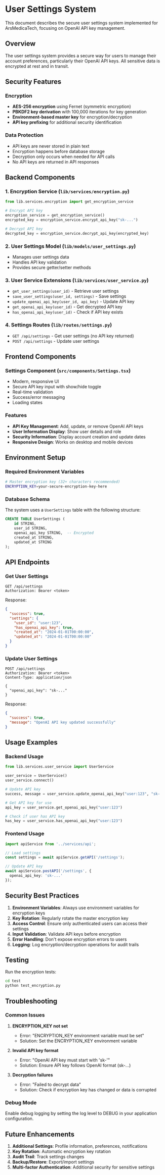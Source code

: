# User Settings System

This document describes the secure user settings system implemented for ArsMedicaTech, focusing on OpenAI API key management.

## Overview

The user settings system provides a secure way for users to manage their account preferences, particularly their OpenAI API keys. All sensitive data is encrypted at rest and in transit.

## Security Features

### Encryption
- **AES-256 encryption** using Fernet (symmetric encryption)
- **PBKDF2 key derivation** with 100,000 iterations for key generation
- **Environment-based master key** for encryption/decryption
- **API key prefixing** for additional security identification

### Data Protection
- API keys are never stored in plain text
- Encryption happens before database storage
- Decryption only occurs when needed for API calls
- No API keys are returned in API responses

## Backend Components

### 1. Encryption Service (`lib/services/encryption.py`)
```python
from lib.services.encryption import get_encryption_service

# Encrypt API key
encryption_service = get_encryption_service()
encrypted_key = encryption_service.encrypt_api_key("sk-...")

# Decrypt API key
decrypted_key = encryption_service.decrypt_api_key(encrypted_key)
```

### 2. User Settings Model (`lib/models/user_settings.py`)
- Manages user settings data
- Handles API key validation
- Provides secure getter/setter methods

### 3. User Service Extensions (`lib/services/user_service.py`)
- `get_user_settings(user_id)` - Retrieve user settings
- `save_user_settings(user_id, settings)` - Save settings
- `update_openai_api_key(user_id, api_key)` - Update API key
- `get_openai_api_key(user_id)` - Get decrypted API key
- `has_openai_api_key(user_id)` - Check if API key exists

### 4. Settings Routes (`lib/routes/settings.py`)
- `GET /api/settings` - Get user settings (no API key returned)
- `POST /api/settings` - Update user settings

## Frontend Components

### Settings Component (`src/components/Settings.tsx`)
- Modern, responsive UI
- Secure API key input with show/hide toggle
- Real-time validation
- Success/error messaging
- Loading states

### Features
- **API Key Management**: Add, update, or remove OpenAI API keys
- **User Information Display**: Show user details and role
- **Security Information**: Display account creation and update dates
- **Responsive Design**: Works on desktop and mobile devices

## Environment Setup

### Required Environment Variables
```bash
# Master encryption key (32+ characters recommended)
ENCRYPTION_KEY=your-secure-encryption-key-here
```

### Database Schema
The system uses a `UserSettings` table with the following structure:
```sql
CREATE TABLE UserSettings (
    id STRING,
    user_id STRING,
    openai_api_key STRING,  -- Encrypted
    created_at STRING,
    updated_at STRING
);
```

## API Endpoints

### Get User Settings
```http
GET /api/settings
Authorization: Bearer <token>
```

Response:
```json
{
  "success": true,
  "settings": {
    "user_id": "user:123",
    "has_openai_api_key": true,
    "created_at": "2024-01-01T00:00:00",
    "updated_at": "2024-01-01T00:00:00"
  }
}
```

### Update User Settings
```http
POST /api/settings
Authorization: Bearer <token>
Content-Type: application/json

{
  "openai_api_key": "sk-..."
}
```

Response:
```json
{
  "success": true,
  "message": "OpenAI API key updated successfully"
}
```

## Usage Examples

### Backend Usage
```python
from lib.services.user_service import UserService

user_service = UserService()
user_service.connect()

# Update API key
success, message = user_service.update_openai_api_key("user:123", "sk-...")

# Get API key for use
api_key = user_service.get_openai_api_key("user:123")

# Check if user has API key
has_key = user_service.has_openai_api_key("user:123")
```

### Frontend Usage
```typescript
import apiService from '../services/api';

// Load settings
const settings = await apiService.getAPI('/settings');

// Update API key
await apiService.postAPI('/settings', {
  openai_api_key: 'sk-...'
});
```

## Security Best Practices

1. **Environment Variables**: Always use environment variables for encryption keys
2. **Key Rotation**: Regularly rotate the master encryption key
3. **Access Control**: Ensure only authenticated users can access their settings
4. **Input Validation**: Validate API keys before encryption
5. **Error Handling**: Don't expose encryption errors to users
6. **Logging**: Log encryption/decryption operations for audit trails

## Testing

Run the encryption tests:
```bash
cd test
python test_encryption.py
```

## Troubleshooting

### Common Issues

1. **ENCRYPTION_KEY not set**
   - Error: "ENCRYPTION_KEY environment variable must be set"
   - Solution: Set the ENCRYPTION_KEY environment variable

2. **Invalid API key format**
   - Error: "OpenAI API key must start with 'sk-'"
   - Solution: Ensure API key follows OpenAI format (sk-...)

3. **Decryption failures**
   - Error: "Failed to decrypt data"
   - Solution: Check if encryption key has changed or data is corrupted

### Debug Mode
Enable debug logging by setting the log level to DEBUG in your application configuration.

## Future Enhancements

1. **Additional Settings**: Profile information, preferences, notifications
2. **Key Rotation**: Automatic encryption key rotation
3. **Audit Trail**: Track settings changes
4. **Backup/Restore**: Export/import settings
5. **Multi-factor Authentication**: Additional security for sensitive settings 